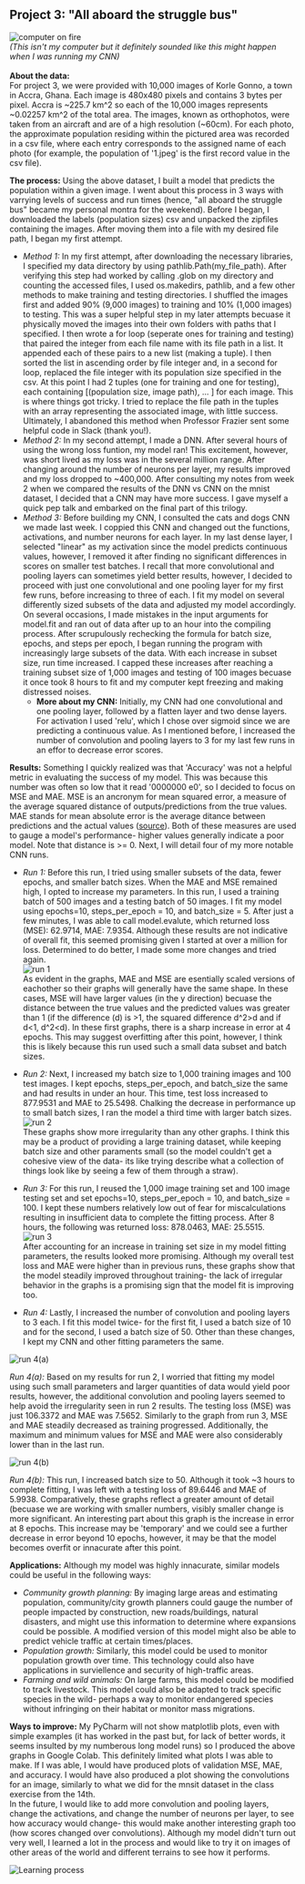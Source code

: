 ## Project 3: "All aboard the struggle bus"<br/>
![computer on fire](https://aeraposo.github.io/Data-310-Public-Raposo/mac_fire.jpg)<br/>
*(This isn't my computer but it definitely sounded like this might happen when I was running my CNN)*<br/><br/>
**About the data:**<br/>
For project 3, we were provided with 10,000 images of Korle Gonno, a town in Accra, Ghana. Each image is 480x480 pixels and contains 3 bytes per pixel. Accra is ~225.7 km^2 so each of the 10,000 images represents ~0.02257 km^2 of the total area. The images, known as orthophotos, were taken from an aircraft and are of a high resolution (~60cm). For each photo, the approximate population residing within the pictured area was recorded in a csv file, where each entry corresponds to the assigned name of each photo (for example, the population of '1.jpeg' is the first record value in the csv file).<br/>

**The process:** Using the above dataset, I built a model that predicts the population within a given image. I went about this process in 3 ways with varrying levels of success and run times (hence, "all aboard the struggle bus" became my personal montra for the weekend). Before I began, I downloaded the labels (population sizes) csv and unpacked the zipfiles containing the images. After moving them into a file with my desired file path, I began my first attempt.<br/>
- *Method 1:* In my first attempt, after downloading the necessary libraries, I specified my data directory by using pathlib.Path(my_file_path). After verifying this step had worked by calling .glob on my directory and counting the accessed files, I used os.makedirs, pathlib, and a few other methods to make training and testing directories. I shuffled the images first and added 90% (9,000 images) to training and 10% (1,000 images) to testing. This was a super helpful step in my later attempts becuase it physically moved the images into their own folders with paths that I specified. I then wrote a for loop (seperate ones for training and testing) that paired the integer from each file name with its file path in a list. It appended each of these pairs to a new list (making a tuple). I then sorted the list in ascending order by file integer and, in a second for loop, replaced the file integer with its population size specified in the csv. At this point I had 2 tuples (one for training and one for testing), each containing [(population size, image path), ... ] for each image. This is where things got tricky. I tried to replace the file path in the tuples with an array representing the associated image, with little success. Ultimately, I abandoned this method when Professor Frazier sent some helpful code in Slack (thank you!).<br/>
- *Method 2:* In my second attempt, I made a DNN. After several hours of using the wrong loss funtion, my model ran! This excitement, however, was short lived as my loss was in the several million range. After changing around the number of neurons per layer, my results improved and my loss dropped to ~400,000. After consulting my notes from week 2 when we compared the results of the DNN vs CNN on the mnist dataset, I decided that a CNN may have more success. I gave myself a quick pep talk and embarked on the final part of this trilogy.<br/>
- *Method 3:* Before building my CNN, I consulted the cats and dogs CNN we made last week. I coppied this CNN and changed out the functions, activations, and number neurons for each layer. In my last dense layer, I selected "linear" as my activation since the model predicts continuous values, however, I removed it after finding no significant differences in scores on smaller test batches. I recall that more convolutional and pooling layers can sometimes yield better results, however, I decided to proceed with just one convolutional and one pooling layer for my first few runs, before increasing to three of each. I fit my model on several differently sized subsets of the data and adjusted my model accordingly. On several occasions, I made mistakes in the input arguments for model.fit and ran out of data after up to an hour into the compiling process. After scrupulously rechecking the formula for batch size, epochs, and steps per epoch, I began running the program with increasingly large subsets of the data. With each increase in subset size, run time increased. I capped these increases after reaching a training subset size of 1,000 images and testing of 100 images becuase it once took 8 hours to fit and my computer kept freezing and making distressed noises.
  - **More about my CNN:** Initially, my CNN had one convolutional and one pooling layer, followed by a flatten layer and two dense layers. For activation I used 'relu', which I chose over sigmoid since we are predicting a continuous value. As I mentioned before, I increased the number of convolution and pooling layers to 3 for my last few runs in an effor to decrease error scores.<br/>
  
**Results:** Something I quickly realized was that 'Accuracy' was not a helpful metric in evaluating the success of my model. This was because this number was often so low that it read '0000000 e0', so I decided to focus on MSE and MAE. MSE is an ancronym for mean squared error, a measure of the average squared distance of outputs/predictions from the true values. MAE stands for mean absolute error is the average ditance between predictions and the actual values ([source](http://zerospectrum.com/2019/06/02/mae-vs-mse-vs-rmse/)). Both of these measures are used to gauge a model's performance- higher values generally indicate a poor model. Note that distance is >= 0. Next, I will detail four of my more notable CNN runs.
  - *Run 1:* Before this run, I tried using smaller subsets of the data, fewer epochs, and smaller batch sizes. When the MAE and MSE remained high, I opted to increase my parameters. In this run, I used a training batch of 500 images and a testing batch of 50 images. I fit my model using epochs=10, steps_per_epoch = 10, and batch_size = 5. After just a few minutes, I was able to call model.evalute, which returned loss (MSE): 62.9714,  MAE: 7.9354. Although these results are not indicative of overall fit, this seemed promising given I started at over a million for loss. Determined to do better, I made some more changes and tried again.<br/>
![run 1](https://aeraposo.github.io/Data-310-Public-Raposo/p3_1.png)<br/>
As evident in the graphs, MAE and MSE are esentially scaled versions of eachother so their graphs will generally have the same shape. In these cases, MSE will have larger values (in the y direction) becuase the distance between the true values and the predicted values was greater than 1 (if the difference (d) is >1, the squared difference d^2>d and if d<1, d^2<d). In these first graphs, there is a sharp increase in error at 4 epochs. This may suggest overfitting after this point, however, I think this is likely because this run used such a small data subset and batch sizes.<br/>

  - *Run 2:* Next, I increased my batch size to 1,000 training images and 100 test images. I kept epochs, steps_per_epoch, and batch_size the same and had results in under an hour. This time, test loss increased to 877.9531 and MAE to 25.5498. Chalking the decrease in performance up to small batch sizes, I ran the model a third time with larger batch sizes.<br/>
![run 2](https://aeraposo.github.io/Data-310-Public-Raposo/p3_2.png)<br/>
These graphs show more irregularity than any other graphs. I think this may be a product of providing a large training dataset, while keeping batch size and other paraments small (so the model couldn't get a cohesive view of the data- its like trying describe what a collection of things look like by seeing a few of them through a straw).<br/>

  - *Run 3:* For this run, I reused the 1,000 image training set and 100 image testing set and set epochs=10, steps_per_epoch = 10, and batch_size = 100. I kept these numbers relatively low out of fear for miscalculations resulting in insufficient data to complete the fitting process. After 8 hours, the following was returned loss: 878.0463, MAE: 25.5515.<br/>
![run 3](https://aeraposo.github.io/Data-310-Public-Raposo/p3_3.png)<br/>
After accounting for an increase in training set size in my model fitting parameters, the results looked more promising. Although my overall test loss and MAE were higher than in previous runs, these graphs show that the model steadily improved throughout training- the lack of irregular behavior in the graphs is a promising sign that the model fit is improving too.<br/> 

  - *Run 4:* Lastly, I increased the number of convolution and pooling layers to 3 each. I fit this model twice- for the first fit, I used a batch size of 10 and for the second, I used a batch size of 50. Other than these changes, I kept my CNN and other fitting parameters the same.<br/>
  
![run 4(a)](https://aeraposo.github.io/Data-310-Public-Raposo/p3_4.png)<br/>

*Run 4(a):* Based on my results for run 2, I worried that fitting my model using such small parameters and larger quantities of data would yield poor results, however, the additional convolution and pooling layers seemed to help avoid the irregularity seen in run 2 results. The testing loss (MSE) was just 106.3372 and MAE was 7.5652. Similarly to the graph from run 3, MSE and MAE steadily decreased as training progressed. Additionally, the maximum and minimum values for MSE and MAE were also considerably lower than in the last run.<br/>
    
![run 4(b)](https://aeraposo.github.io/Data-310-Public-Raposo/p3_4b.png)<br/>
    
*Run 4(b):* This run, I increased batch size to 50. Although it took ~3 hours to complete fitting, I was left with a testing loss of 89.6446 and MAE of 5.9938. Comparatively, these graphs reflect a greater amount of detail (becuase we are working with smaller numbers, visibly smaller change is more significant. An interesting part about this graph is the increase in error at 8 epochs. This increase may be 'temporary' and we could see a further decrease in error beyond 10 epochs, however, it may be that the model becomes overfit or innacurate after this point.<br/>

**Applications:** Although my model was highly innacurate, similar models could be useful in the following ways:<br/>
- *Community growth planning:* By imaging large areas and estimating population, community/city growth planners could gauge the number of people impacted by construction, new roads/buildings, natural disasters, and might use this information to determine where expansions could be possible. A modified version of this model might also be able to predict vehicle traffic at certain times/places.<br/>
- *Population growth:* Similarly, this model could be used to monitor population growth over time. This technology could also have applications in surviellence and security of high-traffic areas.<br/>
- *Farming and wild animals:* On large farms, this model could be modified to track livestock. This model could also be adapted to track specific species in the wild- perhaps a way to monitor endangered species without infringing on their habitat or monitor mass migrations.<br/>


**Ways to improve:** My PyCharm will not show matplotlib plots, even with simple examples (it has worked in the past but, for lack of better words, it seems insulted by my numberous long model runs) so I produced the above graphs in Google Colab. This definitely limited what plots I was able to make. If I was able, I would have produced plots of validation MSE, MAE, and accuracy. I would have also produced a plot showing the convolutions for an image, similarly to what we did for the mnsit dataset in the class exercise from the 14th.<br/>
In the future, I would like to add more convolution and pooling layers, change the activations, and change the number of neurons per layer, to see how accuracy would change- this would make another interesting graph too (how scores changed over convolutions). Although my model didn't turn out very well, I learned a lot in the process and would like to try it on images of other areas of the world and different terrains to see how it performs.<br/>

![Learning process](https://aeraposo.github.io/Data-310-Public-Raposo/p3_learn.png)
